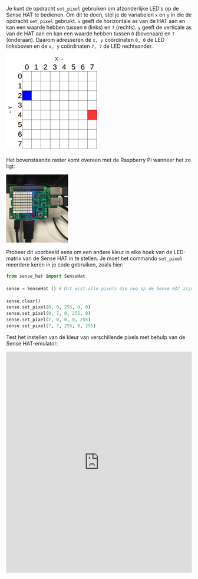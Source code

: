 Je kunt de opdracht `set_pixel` gebruiken om afzonderlijke LED's op de Sense HAT te bedienen. Om dit te doen, stel je de variabelen `x` en `y` in die de opdracht `set_pixel` gebruikt. `x` geeft de horizontale as van de HAT aan en kan een waarde hebben tussen `0` (links) en `7` (rechts). `y` geeft de verticale as van de HAT aan en kan een waarde hebben tussen `0` (bovenaan) en `7` (onderaan). Daarom adresseren de `x, y` coördinaten `0, 0` de LED linksboven en de `x, y` coördinaten `7, 7` de LED rechtsonder.

![](images/coordinates.png)

Het bovenstaande raster komt overeen met de Raspberry Pi wanneer het zo ligt:

![](images/rpicoordinates.png)

Probeer dit voorbeeld eens om een andere kleur in elke hoek van de LED-matrix van de Sense HAT in te stellen. Je moet het commando `set_pixel` meerdere keren in je code gebruiken, zoals hier:

```python
from sense_hat import SenseHat

sense = SenseHat () # Dit wist alle pixels die nog op de Sense HAT zijn achtergebleven. Je hebt deze stap mogelijk niet nodig en wilt mogelijk kiezen wanneer je deze wilt toevoegen.

sense.clear()
sense.set_pixel(0, 0, 255, 0, 0)
sense.set_pixel(0, 7, 0, 255, 0)
sense.set_pixel(7, 0, 0, 0, 255)
sense.set_pixel(7, 7, 255, 0, 255)
```

Test het instellen van de kleur van verschillende pixels met behulp van de Sense HAT-emulator: 
<iframe src="https://trinket.io/embed/python/78c2595904" width="100%" height="600" frameborder="0" marginwidth="0" marginheight="0" allowfullscreen mark="crwd-mark"></iframe>
